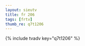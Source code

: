 ```yaml
--- 
layout: sieutv
title: fr 206
tags: [frtv]
thumb_re: q7t1206
---
```

{% include tvadv key="q7t1206" %} 
